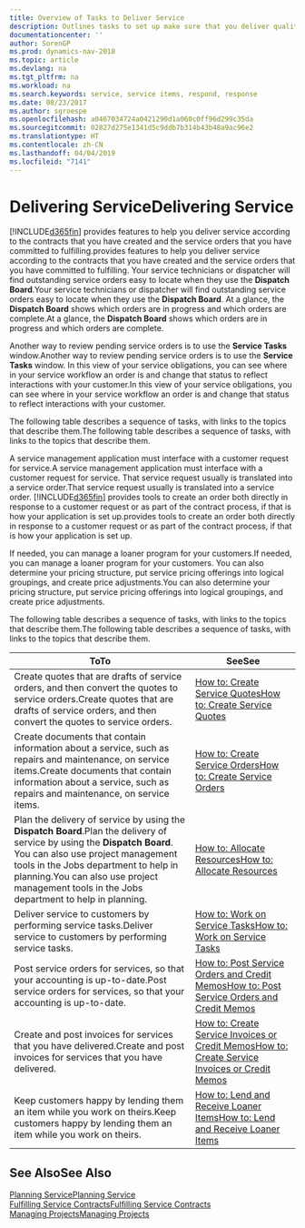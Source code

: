 ```yaml
---
title: Overview of Tasks to Deliver Service
description: Outlines tasks to set up make sure that you deliver quality service and live up to agreements with customers.
documentationcenter: ''
author: SorenGP
ms.prod: dynamics-nav-2018
ms.topic: article
ms.devlang: na
ms.tgt_pltfrm: na
ms.workload: na
ms.search.keywords: service, service items, respond, response
ms.date: 08/23/2017
ms.author: sgroespe
ms.openlocfilehash: a0467034724a0421290d1a060c0ff96d299c35da
ms.sourcegitcommit: 02827d275e1341d5c9ddb7b314b43b48a9ac96e2
ms.translationtype: HT
ms.contentlocale: zh-CN
ms.lasthandoff: 04/04/2019
ms.locfileid: "7141"
---
```

# <a name="delivering-service"></a><span data-ttu-id="5eda3-103">Delivering Service</span><span class="sxs-lookup"><span data-stu-id="5eda3-103">Delivering Service</span></span>
[!INCLUDE[d365fin](includes/d365fin_md.md)] <span data-ttu-id="5eda3-104">provides features to help you deliver service according to the contracts that you have created and the service orders that you have committed to fulfilling.</span><span class="sxs-lookup"><span data-stu-id="5eda3-104">provides features to help you deliver service according to the contracts that you have created and the service orders that you have committed to fulfilling.</span></span> <span data-ttu-id="5eda3-105">Your service technicians or dispatcher will find outstanding service orders easy to locate when they use the **Dispatch Board**.</span><span class="sxs-lookup"><span data-stu-id="5eda3-105">Your service technicians or dispatcher will find outstanding service orders easy to locate when they use the **Dispatch Board**.</span></span> <span data-ttu-id="5eda3-106">At a glance, the **Dispatch Board** shows which orders are in progress and which orders are complete.</span><span class="sxs-lookup"><span data-stu-id="5eda3-106">At a glance, the **Dispatch Board** shows which orders are in progress and which orders are complete.</span></span>  
  
<span data-ttu-id="5eda3-107">Another way to review pending service orders is to use the **Service Tasks** window.</span><span class="sxs-lookup"><span data-stu-id="5eda3-107">Another way to review pending service orders is to use the **Service Tasks** window.</span></span> <span data-ttu-id="5eda3-108">In this view of your service obligations, you can see where in your service workflow an order is and change that status to reflect interactions with your customer.</span><span class="sxs-lookup"><span data-stu-id="5eda3-108">In this view of your service obligations, you can see where in your service workflow an order is and change that status to reflect interactions with your customer.</span></span>  
  
<span data-ttu-id="5eda3-109">The following table describes a sequence of tasks, with links to the topics that describe them.</span><span class="sxs-lookup"><span data-stu-id="5eda3-109">The following table describes a sequence of tasks, with links to the topics that describe them.</span></span>   

<span data-ttu-id="5eda3-110">A service management application must interface with a customer request for service.</span><span class="sxs-lookup"><span data-stu-id="5eda3-110">A service management application must interface with a customer request for service.</span></span> <span data-ttu-id="5eda3-111">That service request usually is translated into a service order.</span><span class="sxs-lookup"><span data-stu-id="5eda3-111">That service request usually is translated into a service order.</span></span> [!INCLUDE[d365fin](includes/d365fin_md.md)] <span data-ttu-id="5eda3-112">provides tools to create an order both directly in response to a customer request or as part of the contract process, if that is how your application is set up.</span><span class="sxs-lookup"><span data-stu-id="5eda3-112">provides tools to create an order both directly in response to a customer request or as part of the contract process, if that is how your application is set up.</span></span>  
  
<span data-ttu-id="5eda3-113">If needed, you can manage a loaner program for your customers.</span><span class="sxs-lookup"><span data-stu-id="5eda3-113">If needed, you can manage a loaner program for your customers.</span></span> <span data-ttu-id="5eda3-114">You can also determine your pricing structure, put service pricing offerings into logical groupings, and create price adjustments.</span><span class="sxs-lookup"><span data-stu-id="5eda3-114">You can also determine your pricing structure, put service pricing offerings into logical groupings, and create price adjustments.</span></span>  
  
<span data-ttu-id="5eda3-115">The following table describes a sequence of tasks, with links to the topics that describe them.</span><span class="sxs-lookup"><span data-stu-id="5eda3-115">The following table describes a sequence of tasks, with links to the topics that describe them.</span></span>   
  
|**<span data-ttu-id="5eda3-116">To</span><span class="sxs-lookup"><span data-stu-id="5eda3-116">To</span></span>**|**<span data-ttu-id="5eda3-117">See</span><span class="sxs-lookup"><span data-stu-id="5eda3-117">See</span></span>**|  
|------------|-------------|  
|<span data-ttu-id="5eda3-118">Create quotes that are drafts of service orders, and then convert the quotes to service orders.</span><span class="sxs-lookup"><span data-stu-id="5eda3-118">Create quotes that are drafts of service orders, and then convert the quotes to service orders.</span></span>|[<span data-ttu-id="5eda3-119">How to: Create Service Quotes</span><span class="sxs-lookup"><span data-stu-id="5eda3-119">How to: Create Service Quotes</span></span>](service-how-to-create-service-quotes.md)|
|<span data-ttu-id="5eda3-120">Create documents that contain information about a service, such as repairs and maintenance, on service items.</span><span class="sxs-lookup"><span data-stu-id="5eda3-120">Create documents that contain information about a service, such as repairs and maintenance, on service items.</span></span>|[<span data-ttu-id="5eda3-121">How to: Create Service Orders</span><span class="sxs-lookup"><span data-stu-id="5eda3-121">How to: Create Service Orders</span></span>](service-how-to-create-service-orders.md)|
|<span data-ttu-id="5eda3-122">Plan the delivery of service by using the **Dispatch Board**.</span><span class="sxs-lookup"><span data-stu-id="5eda3-122">Plan the delivery of service by using the **Dispatch Board**.</span></span> <span data-ttu-id="5eda3-123">You can also use project management tools in the Jobs department to help in planning.</span><span class="sxs-lookup"><span data-stu-id="5eda3-123">You can also use project management tools in the Jobs department to help in planning.</span></span>|[<span data-ttu-id="5eda3-124">How to: Allocate Resources</span><span class="sxs-lookup"><span data-stu-id="5eda3-124">How to: Allocate Resources</span></span>](service-how-to-allocate-resources.md)|  
|<span data-ttu-id="5eda3-125">Deliver service to customers by performing service tasks.</span><span class="sxs-lookup"><span data-stu-id="5eda3-125">Deliver service to customers by performing service tasks.</span></span>|[<span data-ttu-id="5eda3-126">How to: Work on Service Tasks</span><span class="sxs-lookup"><span data-stu-id="5eda3-126">How to: Work on Service Tasks</span></span>](service-how-to-work-on-service-tasks.md)|  
|<span data-ttu-id="5eda3-127">Post service orders for services, so that your accounting is up-to-date.</span><span class="sxs-lookup"><span data-stu-id="5eda3-127">Post service orders for services, so that your accounting is up-to-date.</span></span>|[<span data-ttu-id="5eda3-128">How to: Post Service Orders and Credit Memos</span><span class="sxs-lookup"><span data-stu-id="5eda3-128">How to: Post Service Orders and Credit Memos</span></span>](service-how-to-post-service-orders.md)|  
|<span data-ttu-id="5eda3-129">Create and post invoices for services that you have delivered.</span><span class="sxs-lookup"><span data-stu-id="5eda3-129">Create and post invoices for services that you have delivered.</span></span>|[<span data-ttu-id="5eda3-130">How to: Create Service Invoices or Credit Memos</span><span class="sxs-lookup"><span data-stu-id="5eda3-130">How to: Create Service Invoices or Credit Memos</span></span>](service-how-create-invoices.md)|  
|<span data-ttu-id="5eda3-131">Keep customers happy by lending them an item while you work on theirs.</span><span class="sxs-lookup"><span data-stu-id="5eda3-131">Keep customers happy by lending them an item while you work on theirs.</span></span>| [<span data-ttu-id="5eda3-132">How to: Lend and Receive Loaner Items</span><span class="sxs-lookup"><span data-stu-id="5eda3-132">How to: Lend and Receive Loaner Items</span></span>](service-how-to-lend-receive-loaners.md)|
  
## <a name="see-also"></a><span data-ttu-id="5eda3-133">See Also</span><span class="sxs-lookup"><span data-stu-id="5eda3-133">See Also</span></span>  
[<span data-ttu-id="5eda3-134">Planning Service</span><span class="sxs-lookup"><span data-stu-id="5eda3-134">Planning Service</span></span>](service-plan-service.md)  
[<span data-ttu-id="5eda3-135">Fulfilling Service Contracts</span><span class="sxs-lookup"><span data-stu-id="5eda3-135">Fulfilling Service Contracts</span></span>](service-fulfill-service-contracts.md)  
[<span data-ttu-id="5eda3-136">Managing Projects</span><span class="sxs-lookup"><span data-stu-id="5eda3-136">Managing Projects</span></span>](projects-manage-projects.md)  
